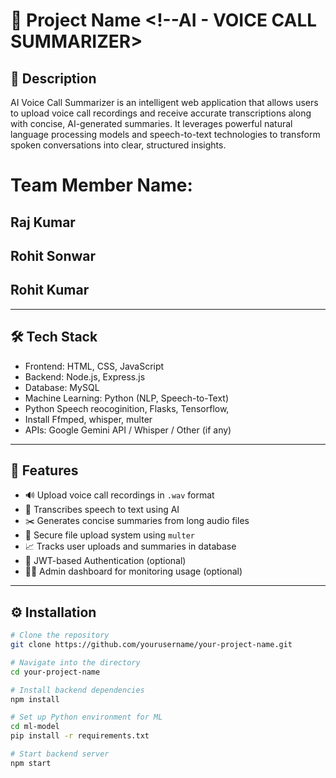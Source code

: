 # 🚀 Project Name <!--AI - VOICE CALL SUMMARIZER>

## 📄 Description
<!-- A short summary of what your project does -->
AI Voice Call Summarizer is an intelligent web application that allows users to upload voice call recordings and receive accurate transcriptions along with concise, AI-generated summaries.
It leverages powerful natural language processing models and speech-to-text technologies to transform spoken conversations into clear, structured insights.

# Team Member Name:
  ## Raj Kumar
  ## Rohit Sonwar
  ## Rohit Kumar

---

## 🛠️ Tech Stack

- Frontend: HTML, CSS, JavaScript
- Backend: Node.js, Express.js
- Database: MySQL
- Machine Learning: Python (NLP, Speech-to-Text)
- Python Speech reocoginition, Flasks, Tensorflow,
- Install Ffmped, whisper, multer
- APIs: Google Gemini API / Whisper / Other (if any)

---

## 🌟 Features

- 🔊 Upload voice call recordings in `.wav` format
- 🧠 Transcribes speech to text using AI
- ✂️ Generates concise summaries from long audio files
- 📂 Secure file upload system using `multer`
- 📈 Tracks user uploads and summaries in database
- 🔐 JWT-based Authentication (optional)
- 🧑‍💻 Admin dashboard for monitoring usage (optional)

---

## ⚙️ Installation

```bash
# Clone the repository
git clone https://github.com/yourusername/your-project-name.git

# Navigate into the directory
cd your-project-name

# Install backend dependencies
npm install

# Set up Python environment for ML
cd ml-model
pip install -r requirements.txt

# Start backend server
npm start
